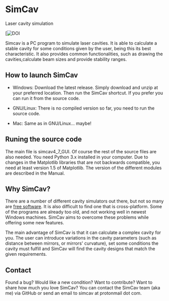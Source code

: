 # SimCav
Laser cavity simulation

[![DOI](https://zenodo.org/badge/DOI/10.5281/zenodo.581643.svg)

Simcav is a PC program to simulate laser cavities. It is able to calculate a stable cavity for some conditions given by the user, being this its best characteristic. It also provides common functionalities, such as drawing the cavities,calculate beam sizes and provide stability ranges.

## How to launch SimCav

* Windows:
Download the latest release. Simply download and unzip at your preferred location. Then run the SimCav shortcut. 
If you prefer you can run it from the source code.

* GNU/Linux:
There is no compiled version so far, you need to run the source code.

* Mac:
Same as in GNU/Linux... maybe!

## Runing the source code
The main file is simcav4_7_GUI. Of course the rest of the source files are also needed.
You need Python 3.x installed in your computer.
Due to changes in the Matplotlib libraries that are not backwards compatible, you need at least version 1.5 of Matplotlib.
The version of the different modules are described in the Manual.

## Why SimCav?
There are a number of different cavity simulators out there, but not so many are [free software](https://www.gnu.org/philosophy/free-sw.en.html). It is also difficult to find one that is cross-platform. Some of the programs are already too old, and not working well in newest Windows machines. SimCav aims to overcome these problems while offering some new features.

The main advantage of SimCav is that it can calculate a complex cavity for you. The user can introduce variations in the cavity parameters (such as distance between mirrors, or mirrors' curvature), set some conditions the cavity must fulfill and SimCav will find the cavity designs that match the given requirements.

## Contact
Found a bug? Would like a new condition? Want to contribute? Want to share how much you love SimCav?
You can contact the SimCav team (aka me) via GitHub or send an email to simcav at protonmail dot com.
